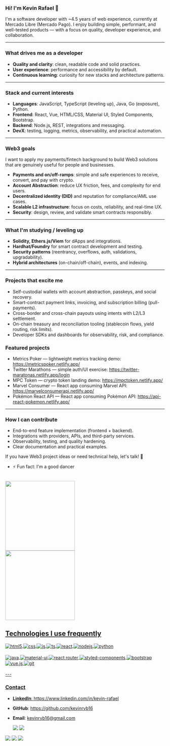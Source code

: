 ### Hi! I'm Kevin Rafael 👋

I'm a software developer with ~4.5 years of web experience, currently at Mercado Libre (Mercado Pago). I enjoy building simple, performant, and well-tested products — with a focus on quality, developer experience, and collaboration.

---

### What drives me as a developer
- **Quality and clarity**: clean, readable code and solid practices.
- **User experience**: performance and accessibility by default.
- **Continuous learning**: curiosity for new stacks and architecture patterns.

---

### Stack and current interests
- **Languages**: JavaScript, TypeScript (leveling up), Java, Go (exposure), Python.
- **Frontend**: React, Vue, HTML/CSS, Material UI, Styled Components, Bootstrap.
- **Backend**: Node.js, REST, integrations and messaging.
- **DevX**: testing, logging, metrics, observability, and practical automation.

---

### Web3 goals
I want to apply my payments/fintech background to build Web3 solutions that are genuinely useful for people and businesses.

- **Payments and on/off-ramps**: simple and safe experiences to receive, convert, and pay with crypto.
- **Account Abstraction**: reduce UX friction, fees, and complexity for end users.
- **Decentralized identity (DID)** and reputation for compliance/AML use cases.
- **Scalable L2 infrastructure**: focus on costs, reliability, and real-time UX.
- **Security**: design, review, and validate smart contracts responsibly.

---

### What I'm studying / leveling up
- **Solidity, Ethers.js/Viem** for dApps and integrations.
- **Hardhat/Foundry** for smart contract development and testing.
- **Security patterns** (reentrancy, overflows, auth, validations, upgradability).
- **Hybrid architectures** (on-chain/off-chain), events, and indexing.

---

### Projects that excite me
- Self-custodial wallets with account abstraction, passkeys, and social recovery.
- Smart-contract payment links, invoicing, and subscription billing (pull-payments).
- Cross-border and cross-chain payouts using intents with L2/L3 settlement.
- On-chain treasury and reconciliation tooling (stablecoin flows, yield routing, risk limits).
- Developer SDKs and dashboards for observability, risk, and compliance.

### Featured projects
- Metrics Poker — lightweight metrics tracking demo: https://metricspoker.netlify.app/
- Twitter Marathons — simple auth/UI exercise: https://twitter-maratonas.netlify.app/login
- MPC Token — crypto token landing demo: https://mpctoken.netlify.app/
- Marvel Consumer — React app consuming Marvel API: https://marvelconsumerapi.netlify.app/
- Pokémon React API — React app consuming Pokémon API: https://api-react-pokemon.netlify.app/

---

### How I can contribute
- End-to-end feature implementation (frontend + backend).
- Integrations with providers, APIs, and third-party services.
- Observability, testing, and quality hardening.
- Clear documentation and practical examples.

If you have Web3 project ideas or need technical help, let's talk! 🚀

- ⚡ Fun fact: I'm a good dancer
<br/>
<div>
  <a href="https://github.com/kevinrvb16">
  <img height="220em" src="https://github-readme-stats.vercel.app/api?username=kevinrvb16&show_icons=true&theme=merko&include_all_commits=true&count_private=true"/>
 </div>
 <div>
  <img height="220em" src="https://github-readme-stats.vercel.app/api/top-langs/?username=kevinrvb16&layout=compact&langs_count=7&theme=merko"/>
 </div>
  
## Technologies I use frequently
<div style="display: inline_block">
  <img align="center" alt="html5" src="https://img.shields.io/badge/HTML5-E34F26?style=for-the-badge&logo=html5&logoColor=white" />
  <img align="center" alt="css" src="https://img.shields.io/badge/CSS3-1572B6?style=for-the-badge&logo=css3&logoColor=white" />
  <img align="center" alt="js" src="https://img.shields.io/badge/JavaScript-F7DF1E?style=for-the-badge&logo=javascript&logoColor=black" />
  <img align="center" alt="ts" src="https://img.shields.io/badge/TypeScript-007ACC?style=for-the-badge&logo=typescript&logoColor=white" />
  <img align="center" alt="react" src="https://img.shields.io/badge/React-20232A?style=for-the-badge&logo=react&logoColor=61DAFB" />
  <img align="center" alt="nodejs" src="https://img.shields.io/badge/Node.js-43853D?style=for-the-badge&logo=node.js&logoColor=white" />
  <img align="center" alt="python" src="https://img.shields.io/badge/Python-14354C?style=for-the-badge&logo=python&logoColor=white" />
</div><br/>
<div style="display: inline_block">
  <img align="center" alt="java" src="https://img.shields.io/badge/Java-ED8B00?style=for-the-badge&logo=java&logoColor=white" />
  <img align="center" alt="material-ui" src="https://img.shields.io/badge/Material--UI-0081CB?style=for-the-badge&logo=material-ui&logoColor=white" />
  <img align="center" alt="react router" src="https://img.shields.io/badge/React_Router-CA4245?style=for-the-badge&logo=react-router&logoColor=white" />
  <img align="center" alt="styled-components" src="https://img.shields.io/badge/styled--components-DB7093?style=for-the-badge&logo=styled-components&logoColor=white" />
  <img align="center" alt="bootstrap" src="https://img.shields.io/badge/Bootstrap-563D7C?style=for-the-badge&logo=bootstrap&logoColor=white" />
  <img align="center" alt="vue.js" src="https://img.shields.io/badge/Vue.js-35495E?style=for-the-badge&logo=vue.js&logoColor=4FC08D" />
  <img align="center" alt="git" src="https://img.shields.io/badge/Git-F05032?style=for-the-badge&logo=git&logoColor=white" />
</div><br/>
---

### Contact
- **LinkedIn**: https://www.linkedin.com/in/kevin-rafael
- **GitHub**: https://github.com/kevinrvb16
- **Email**: kevinrvb16@gmail.com

  <div>
    <a href="https://www.linkedin.com/in/kevin-rafael" target="_blank"><img src="https://img.shields.io/badge/-LinkedIn-%230077B5?style=for-the-badge&logo=linkedin&logoColor=white" target="_blank"></a> 
  <a href="https://www.instagram.com/kevin_rafael/" target="_blank"><img src="https://img.shields.io/badge/-Instagram-%23E4405F?style=for-the-badge&logo=instagram&logoColor=white" target="_blank"></a>
 <a href="https://discord.gg/3CRkGHBf" target="_blank"><img src="https://img.shields.io/badge/Discord-7289DA?style=for-the-badge&logo=discord&logoColor=white" target="_blank"></a> 
  <a href = "mailto:kevinrvb16@gmail.com"><img src="https://img.shields.io/badge/-Gmail-%23333?style=for-the-badge&logo=gmail&logoColor=white" target="_blank"></a>
  <a href="https://www.facebook.com/kevinrafaelvelezbernal/" target="_blank"><img src="https://img.shields.io/badge/Facebook-1877F2?style=for-the-badge&logo=facebook&logoColor=white"></a> 
  </div>
